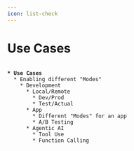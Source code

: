 ```yaml
---
icon: list-check
---
```


# Use Cases

<figure><img src="../.gitbook/assets/image (2).png" alt=""><figcaption></figcaption></figure>

<pre class="language-markdown"><code class="lang-markdown"><strong>* Use Cases
</strong>  * Enabling different "Modes"
    * Development
      * Local/Remote
        * Dev/Prod
        * Test/Actual
      * App
        * Different "Modes" for an app
        * A/B Testing
      * Agentic AI
        * Tool Use
        * Function Calling
</code></pre>
